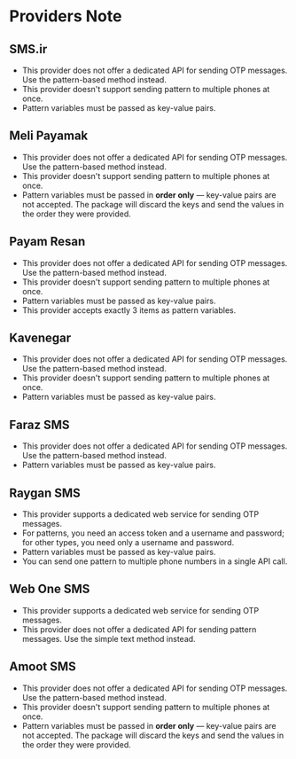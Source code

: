 # Providers Note

## SMS.ir

- This provider does not offer a dedicated API for sending OTP messages. Use the pattern-based method instead.
- This provider doesn't support sending pattern to multiple phones at once.
- Pattern variables must be passed as key-value pairs.

## Meli Payamak

- This provider does not offer a dedicated API for sending OTP messages. Use the pattern-based method instead.
- This provider doesn't support sending pattern to multiple phones at once.
- Pattern variables must be passed in **order only** — key-value pairs are not accepted. The package will discard the keys and send the values in the order they were provided.

## Payam Resan

- This provider does not offer a dedicated API for sending OTP messages. Use the pattern-based method instead.
- This provider doesn't support sending pattern to multiple phones at once.
- Pattern variables must be passed as key-value pairs.
- This provider accepts exactly 3 items as pattern variables.

## Kavenegar

- This provider does not offer a dedicated API for sending OTP messages. Use the pattern-based method instead.
- This provider doesn't support sending pattern to multiple phones at once.
- Pattern variables must be passed as key-value pairs.

## Faraz SMS

- This provider does not offer a dedicated API for sending OTP messages. Use the pattern-based method instead.
- Pattern variables must be passed as key-value pairs.

## Raygan SMS

- This provider supports a dedicated web service for sending OTP messages.
- For patterns, you need an access token and a username and password; for other types, you need only a username and password.
- Pattern variables must be passed as key-value pairs.
- You can send one pattern to multiple phone numbers in a single API call.

## Web One SMS

- This provider supports a dedicated web service for sending OTP messages.
- This provider does not offer a dedicated API for sending pattern messages. Use the simple text method instead.

## Amoot SMS

- This provider does not offer a dedicated API for sending OTP messages. Use the pattern-based method instead.
- This provider doesn't support sending pattern to multiple phones at once.
- Pattern variables must be passed in **order only** — key-value pairs are not accepted. The package will discard the keys and send the values in the order they were provided.
